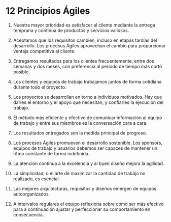 # 12 Principios Ágiles

1. Nuestra mayor prioridad es satisfacer al cliente mediante la entrega temprana y continua de productos y servicios valiosos.

2. Aceptamos que los requisitos cambien, incluso en etapas tardías del desarrollo. Los procesos Ágiles aprovechan el cambio para proporcionar ventaja competitiva al cliente.

3. Entregamos resultados para los clientes frecuentemente, entre dos semanas y dos meses, con preferencia al periodo de tiempo más corto posible.

4. Los clientes y equipos de trabajo trabajamos juntos de forma cotidiana durante todo el proyecto.

5. Los proyectos se desarrollan en torno a individuos motivados. Hay que darles el entorno y el apoyo que necesitan, y confiarles la ejecución del trabajo.

6. El método más eficiente y efectivo de comunicar información al equipo de trabajo y entre sus miembros es la conversación cara a cara.

7. Los resultados entregados son la medida principal de progreso.

8. Los procesos Ágiles promueven el desarrollo sostenible. Los sponsors, equipos de trabajo y usuarios debemos ser capaces de mantener un ritmo constante de forma indefinida.

9.  La atención continua a la excelencia y al buen diseño mejora la agilidad.

10. La simplicidad, o el arte de maximizar la cantidad de trabajo no realizado, es esencial.

11. Las mejores arquitecturas, requisitos y diseños emergen de equipos autoorganizados.

12. A intervalos regulares el equipo reflexiona sobre cómo ser más efectivo para a continuación ajustar y perfeccionar su comportamiento en consecuencia.
